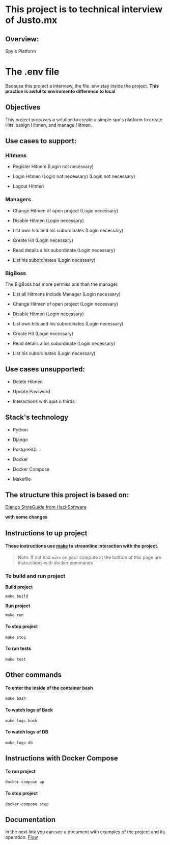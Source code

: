 # This project is to technical interview of Justo.mx


## Overview:

Spy's Platform

# The .env file
Because this project a interview, the file .env stay inside the project.
**This practice is awful to enviromento difference to local**


## Objectives

This project proposes a solution to create a simple spy's platform to create Hits, assign Hitmen, and manage Hitmen.


## Use cases to support:

### Hitmens 
- Register Hitnem (Login not necessary)

- Login Hitmen (Login not necessary)
 (Login not necessary)
- Logout Hitmen

### Managers 

- Change Hitmen of open project (Login necessary)

- Disable Hitmen (Login necessary)

- List own hits and his subordinates (Login necessary)

- Create Hit (Login necessary)

- Read details a his subordinate (Login necessary)

- List his subordinates (Login necessary)

### BigBoss 
The BigBoss has more permissions than the manager.

- List all Hitmens include Manager (Login necessary)

- Change Hitmen of open project (Login necessary)

- Disable Hitmen (Login necessary)

- List own hits and his subordinates (Login necessary)

- Create Hit (Login necessary)

- Read details a his subordinate (Login necessary)

- List his subordinates (Login necessary)


## Use cases unsupported:

- Delete Hitmen

- Update Password

- Interactions with apis o thirds



## Stack's technology

- Python

- Django

- PostgreSQL

- Docker

- Docker Compose

- Makefile


## The structure this project is based on:

[Django StyleGuide from HackSoftware](https://github.com/HackSoftware/Django-Styleguide)

**with some changes**


## Instructions to up project


#### These instructions use [make](https://es.wikipedia.org/wiki/Make) to streamline interaction with the project.

> Note: If not had `make` on your compute at the bottom of this page are instructions with docker commands


### To build and run project

**Build project**

`make build`


**Run project**

`make run`


#### To stop project

`make stop`

#### To run tests

`make test`


## Other commands

#### To enter the inside of the container bash

`make bash`


#### To watch logs of Back

`make logs-back`


#### To watch logs of DB

`make logs-db`


## Instructions with Docker Compose

#### To run project

`docker-compose up`


#### To stop project

`docker-compose stop`


## Documentation

In the next link you can see a document with examples of the project and its operation.
[Flow](https://es.wikipedia.org/wiki/Make)


